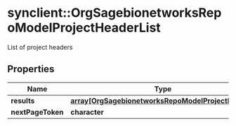 # synclient::OrgSagebionetworksRepoModelProjectHeaderList

List of project headers

## Properties
Name | Type | Description | Notes
------------ | ------------- | ------------- | -------------
**results** | [**array[OrgSagebionetworksRepoModelProjectHeader]**](org.sagebionetworks.repo.model.ProjectHeader.md) |  | [optional] 
**nextPageToken** | **character** |  | [optional] 


